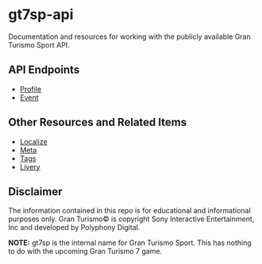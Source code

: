 # gt7sp-api
Documentation and resources for working with the publicly available Gran Turismo Sport API.

## API Endpoints
* [Profile](Endpoints/profile.md)
* [Event](Endpoints/event.md)

## Other Resources and Related Items
* [Localize](Endpoints/localize.md)
* [Meta](Endpoints/meta.md)
* [Tags](Endpoints/tags.md)
* [Livery](Endpoints/livery.md)

## Disclaimer
The information contained in this repo is for educational and informational purposes only. Gran Turismo© is copyright Sony Interactive Entertainment, Inc and developed by Polyphony Digital.

**NOTE:** gt7sp is the internal name for Gran Turismo Sport. This has nothing to do with the upcoming Gran Turismo 7 game.